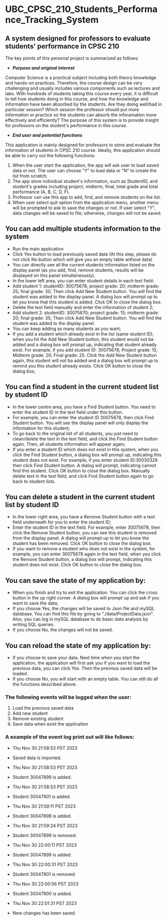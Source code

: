 # UBC_CPSC_210_Students_Performance_Tracking_System  

## A system designed for professors to evaluate students' performance in CPSC 210  

The key points of this personal project is summarized as follows:  

- ***Purpose and original interest***

Computer Science is a practical subject including both theory knowledge and hands-on practices. Therefore, the course design can be very challenging and usually includes various components such as lectures and labs. With hundreds of students taking this course every year, it is difficult to tell how students doing in this course, and how the knowledge and information have been absorbed by the students. Are they doing well/bad in particular session? Which session the professor should put more information or practice so the students can absorb the inforamation more effectively and efficiently? The purpose of this system is to provide insight for professors on the student's performance in this course.  

- ***End user and potential functions***  
    
This application is mainly designed for professors to store and evaluate the information of students in CPSC 210 course. Ideally, this application should be able to carry out the following functions:  
1. When the user start the application, the app will ask user to load saved data or not. The user can choose "Y" to load data or "N" to create the list from scratch;
2. The app store individual student's information, such as StudentID, and student's grades including project, midterm, final, total grade and total performance (A, B, C, D, F).
3. Professor can use this app to add, find, and remove students on the list.
4. When user select quit option from the application menu, another menu will be prompted to ask to save the changes or not. If user select "Y", data changes will be saved to file; otherwise, changes will not be saved.

## You can add multiple students information to the system
- Run the main application 
- Click Yes button to load previously saved data (At this step, please do not click No button which will give you an empty table without data) 
- You can directly see all the current students information listed on the display panel (as you add, find, remove students, results will be displayed on this panel simultaneously). 
- In the lower left area, you can enter student details in each text field:
- Add student 1: studentID: 30075678; project grade: 20; midterm grade: 25; final grade: 30; Then click Add New Student button. You will find the student was added to the display panel. A dialog box will prompt up to let you know that this student is added. Click OK to close the dialog box.
- Delete the text field manually and enter the information of student 2;
- Add student 2: studentID: 30075670; project grade: 15; midterm grade: 20; final grade: 35; Then click Add New Student button. You will find the student was added to the display panel.
- You can keep adding as many students as you want;
- If you add a student which already exist in the list (same student ID), when you hit the Add New Student button, this student would not be added and a dialog box will prompt up, indicating that student already exist. For example, if you add student ID: 30075678; Project grade: 15; Midterm grade: 20; Final grade: 25. Click the Add New Student button again, this student will not ba added and a dialog box will prompt up to remind you this student already exists. Click OK button to close the dialog box;
## You can find a student in the current student list by student ID
- In the lower centre area, you have a Find Student button. You need to enter the student ID in the text field under this button.
- For example, you can enter the student ID 30075678, then click Find Student button. You will see the display panel will only display the information for this student;
- To go back to the original list of all students, you just need to clean/delete the text in the text field, and click the Find Student button again. Then, all students information will appear again;
- If you enter a student ID which does not exist in this system, when you click the Find Student button, a dialog box will prompt up, indicating this student does not exist. For example, if you enter student ID:30030328 then click Find Student button. A dialog will prompt, indicating cannot find this student. Click OK button to close the dialog box. Manually delete text in the text field, and click Find Student button again to go back to student lists.
## You can delete a student in the current student list by student ID 
- In the  lower right area, you have a Remove Student button with a text field underneath for you to enter the student ID;
- Enter the student ID in the text field. For example, enter 30075678, then click the Remove Student button, you can see this student is removed from the display panel. A dialog will prompt up to let you know the student has been removed. Click OK button to close the dialog box.
- If you want to remove a student who does not exist in the system, for example, you can enter 30075678 again in the text field, when you click the Remove Student button, a dialog box will prompt, indicating this student does not exist. Click OK button to close the dialog box.
## You can save the state of my application by:
- When you finish and try to exit the application. You can click the cross button in the up right corner. A dialog box will prompt up and ask if you want to save the data;
- If you choose Yes, the changes will be saved to Json file and mySQL database. You can find this file by going to "./data/ProjectData.json". Also, you can log in mySQL database to do basic data analysis by writing SQL queries.
- If you choose No, the changes will not be saved. 
## You can reload the state of my application by:
- If you choose to save your data. Next time when you start the application, the application will first ask you if you want to load the previous data, you can click Yes. Then the previous saved data will be loaded.
- If you choose No, you will start with an empty table. You can still do all the functions described above.

### The following events will be logged when the user:
1. Load the previous saved data
2. Add new student
3. Remove existing student
4. Save data when exist the application 

### A example of the event log print out will like follows:
- Thu Nov 30 21:58:53 PST 2023
- Saved data is imported.


- Thu Nov 30 21:58:53 PST 2023
- Student 30047899 is added.


- Thu Nov 30 21:58:53 PST 2023
- Student 30047901 is added.


- Thu Nov 30 21:59:11 PST 2023
- Student 30047898 is added.


- Thu Nov 30 21:59:24 PST 2023
- Student 30047899 is removed.


- Thu Nov 30 22:00:11 PST 2023
- Student 30047899 is added.


- Thu Nov 30 22:00:31 PST 2023
- Student 30047901 is removed.


- Thu Nov 30 22:00:56 PST 2023
- Student 30047900 is added.


- Thu Nov 30 22:01:31 PST 2023
- New changes has been saved.
